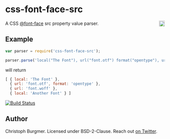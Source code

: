 css-font-face-src
=================

<a href="https://www.npmjs.org/package/css-font-face-src">
    <img src="https://badge.fury.io/js/css-font-face-src.svg"
         align="right" alt="NPM version" height="18">
</a>

A CSS [@font-face](https://developer.mozilla.org/en-US/docs/Web/CSS/@font-face) src property value parser.

Example
-------

```js
var parser = require('css-font-face-src');

parser.parse('local("The Font"), url("font.otf") format("opentype"), url("font.woff"), local("Another Font")');
```

will return

```js
[ { local: 'The Font' },
  { url: 'font.otf', format: 'opentype' },
  { url: 'font.woff' },
  { local: 'Another Font' } ]
```

[![Build Status](https://travis-ci.org/cburgmer/css-font-face-src.svg?branch=master)](https://travis-ci.org/cburgmer/css-font-face-src)

Author
------
Christoph Burgmer. Licensed under BSD-2-Clause. Reach out [on Twitter](https://twitter.com/cburgmer).
